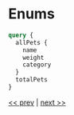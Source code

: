 # Enums

```graphql
query {
  allPets {
    name
    weight
    category
  }
  totalPets
}
```

[<< prev](https://github.com/MoonHighway/curriculum/blob/master/GraphQL/Day1-GraphQLKickoff/notes/AM1-QueryLanguage/01-pet-library-queries.md) | [next >>](https://github.com/MoonHighway/curriculum/blob/master/GraphQL/Day1-GraphQLKickoff/notes/AM1-QueryLanguage/03-pet-library-nested.md)

